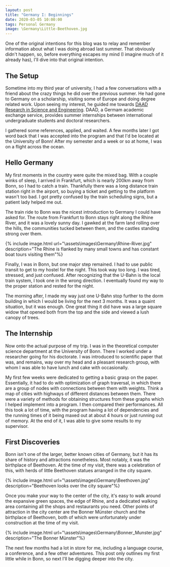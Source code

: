 ```yaml
---
layout: post
title: "Germany I: Beginnings"
date: 2020-03-05 10:00:00
tags: Personal Germany
image: \Germany\Little-Beethoven.jpg
---
```


One of the original intentions for this blog was to relay and remember information about what I was doing abroad last summer. That obviously didn't happen, so, before everything escapes my mind (I imagine much of it already has), I'll dive into that original intention. 

## The Setup

Sometime into my third year of university, I had a few conversations with a friend about the crazy things he did over the previous summer. He had gone to Germany on a scholarship, visiting some of Europe and doing degree related work. Upon seeing my interest, he guided me towards [DAAD Research in Science and Engineering](https://www.daad.de/rise/en/). DAAD, a Germam academic exchange service, provides summer internships between international undergraduate students and doctoral researchers. 

I gathered some references, applied, and waited. A few months later I got word back that I was accepted into the program and that I'd be located at the University of Bonn! After my semester and a week or so at home, I was on a flight across the ocean.

## Hello Germany

My first moments in the country were quite the mixed bag. With a couple winks of sleep, I arrived in Frankfurt, which is nearly 200km away from Bonn, so I had to catch a train. Thankfully there was a long distance train station right in the airport, so buying a ticket and getting to the platform wasn't too bad. I got pretty confused by the train scheduling signs, but a patient lady helped me out. 

The train ride to Bonn was the nicest introduction to Germany I could have asked for. The route from Frankfurt to Bonn stays right along the Rhine River, and it was a lovely sunny day. I gawked at the farm land rolling over the hills, the communities tucked between them, and the castles standing strong over them.

{% include image.html url="\assets\images\Germany\Rhine-River.jpg"  description="The Rhine is flanked by many small towns and has constant boat tours visiting them"%}

Finally, I was in Bonn, but one major step remained. I had to use public transit to get to my hostel for the night. This took way too long. I was tired, stressed, and just confused. After recognizing that the U-Bahn is the local train system, I took one in the wrong direction. I eventually found my way to the proper station and rested for the night.

The morning after, I made my way just one U-Bahn stop further to the dorm building in which I would be living for the next 3 months. It was a quaint situation, but it was enough. One great thing it did have was a large square widow that opened both from the top and the side and viewed a lush canopy of trees. 

## The Internship

Now onto the actual purpose of my trip. I was in the theoretical computer science department at the University of Bonn. There I worked under a researcher going for his doctorate. I was introduced to scientific paper that was, and remains, way over my head and a pleasant research group, with whom I was able to have lunch and cake with occasionally. 

My first few weeks were dedicated to getting a basic grasp on the paper. Essentially, it had to do with optimization of graph traversal, in which there are a group of nodes with connections between them with weights. Think a map of cities with highways of different distances between them. There were a variety of methods for obtaining structures from these graphs which I helped implement into a program. I then compared their performances. All this took a lot of time, with the program having a lot of dependencies and the running times of it being maxed out at about 4 hours or just running out of memory. At the end of it, I was able to give some results to my supervisor. 

## First Discoveries

Bonn isn't one of the larger, better known cities of Germany, but it has its share of history and attractions nonetheless. Most notably, it was the birthplace of Beethoven. At the time of my visit, there was a celebration of this, with herds of little Beethoven statues arranged in the city square.

{% include image.html url="\assets\images\Germany\Beethoven.jpg"  description="Beethoven looks over the city square"%}

Once you make your way to the center of the city, it's easy to walk around the expansive green spaces, the edge of Rhine, and a dedicated walking area containing all the shops and restaurants you need. Other points of attraction in the city center are the Bonner Münster church and the birthplace of Beethoven, both of which were unfortunately under construction at the time of my visit.

{% include image.html url="\assets\images\Germany\Bonner_Munster.jpg"  description="The Bonner Münster"%}

The next few months had a lot in store for me, including a language course, a conference, and a few other adventures. This post only outlines my first little while in Bonn, so next I'll be digging deeper into the city.